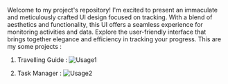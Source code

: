 Welcome to my project's repository! I'm excited to present an immaculate and meticulously crafted UI design focused on tracking. 
With a blend of aesthetics and functionality, this UI offers a seamless experience for monitoring activities and data.
Explore the user-friendly interface that brings together elegance and efficiency in tracking your progress.
This are my some projects :


1. Travelling Guide :
![Usage1](https://cdn.dribbble.com/userupload/5539092/file/original-d984307e700c3f5d0805793d614c4bb8.png?resize=640x480&vertical=center)


2. Task Manager :
![Usage2](https://cdn.dribbble.com/userupload/4962756/file/original-732a558b1b3ae95a7551f61a5c0a9b47.png?resize=640x480&vertical=center)
